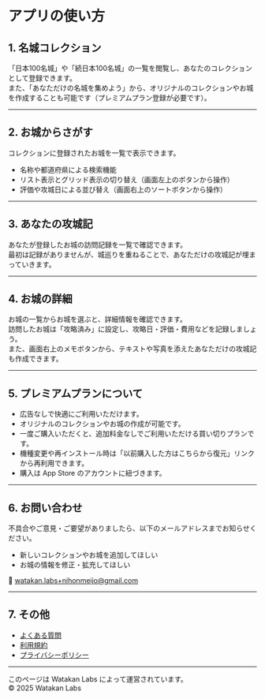 # アプリの使い方

## 1. 名城コレクション
「日本100名城」や「続日本100名城」の一覧を閲覧し、あなたのコレクションとして登録できます。  
また、「あなただけの名城を集めよう」から、オリジナルのコレクションやお城を作成することも可能です（プレミアムプラン登録が必要です）。

---

## 2. お城からさがす
コレクションに登録されたお城を一覧で表示できます。  

- 名称や都道府県による検索機能  
- リスト表示とグリッド表示の切り替え（画面左上のボタンから操作）  
- 評価や攻城日による並び替え（画面右上のソートボタンから操作）  

---

## 3. あなたの攻城記
あなたが登録したお城の訪問記録を一覧で確認できます。  
最初は記録がありませんが、城巡りを重ねることで、あなただけの攻城記が埋まっていきます。  

---

## 4. お城の詳細
お城の一覧からお城を選ぶと、詳細情報を確認できます。  
訪問したお城は「攻略済み」に設定し、攻略日・評価・費用などを記録しましょう。  
また、画面右上のメモボタンから、テキストや写真を添えたあなただけの攻城記も作成できます。  

---

## 5. プレミアムプランについて
- 広告なしで快適にご利用いただけます。  
- オリジナルのコレクションやお城の作成が可能です。  
- 一度ご購入いただくと、追加料金なしでご利用いただける買い切りプランです。  
- 機種変更や再インストール時は「以前購入した方はこちらから復元」リンクから再利用できます。  
- 購入は App Store のアカウントに紐づきます。  

---

## 6. お問い合わせ
不具合やご意見・ご要望がありましたら、以下のメールアドレスまでお知らせください。  

- 新しいコレクションやお城を追加してほしい  
- お城の情報を修正・拡充してほしい  

📩 [watakan.labs+nihonmeijo@gmail.com](mailto:watakan.labs+nihonmeijo@gmail.com)

---

## 7. その他
- [よくある質問](faq.html)
- [利用規約](terms.html)  
- [プライバシーポリシー](privacy.html)

---

このページは Watakan Labs によって運営されています。  
© 2025 Watakan Labs
